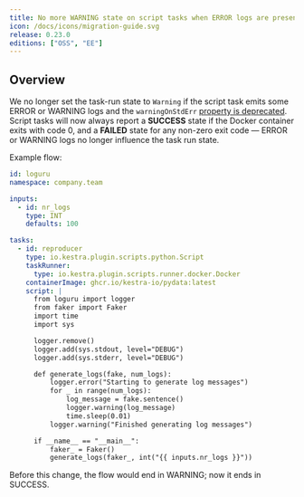 ```yaml
---
title: No more WARNING state on script tasks when ERROR logs are present
icon: /docs/icons/migration-guide.svg
release: 0.23.0
editions: ["OSS", "EE"]
---
```


## Overview

We no longer set the task-run state to `Warning` if the script task emits some ERROR or WARNING logs and the `warningOnStdErr` [property is deprecated](https://github.com/kestra-io/plugin-scripts/issues/233). Script tasks will now always report a **SUCCESS** state if the Docker container exits with code 0, and a **FAILED** state for any non-zero exit code — ERROR or WARNING logs no longer influence the task run state.

Example flow:

```yaml
id: loguru
namespace: company.team

inputs:
  - id: nr_logs
    type: INT
    defaults: 100

tasks:
  - id: reproducer
    type: io.kestra.plugin.scripts.python.Script
    taskRunner:
      type: io.kestra.plugin.scripts.runner.docker.Docker
    containerImage: ghcr.io/kestra-io/pydata:latest
    script: |
      from loguru import logger
      from faker import Faker
      import time
      import sys

      logger.remove()
      logger.add(sys.stdout, level="DEBUG")
      logger.add(sys.stderr, level="DEBUG")

      def generate_logs(fake, num_logs):
          logger.error("Starting to generate log messages")
          for _ in range(num_logs):
              log_message = fake.sentence()
              logger.warning(log_message)
              time.sleep(0.01)
          logger.warning("Finished generating log messages")

      if __name__ == "__main__":
          faker_ = Faker()
          generate_logs(faker_, int("{{ inputs.nr_logs }}"))
```

Before this change, the flow would end in WARNING; now it ends in SUCCESS.
